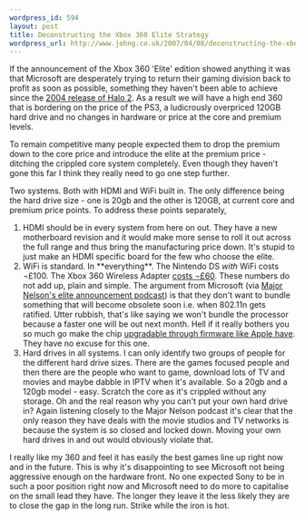 ```yaml
--- 
wordpress_id: 594
layout: post
title: Deconstructing the Xbox 360 Elite Strategy
wordpress_url: http://www.johng.co.uk/2007/04/08/deconstructing-the-xbox-360-elite-strategy/
---
```

If the announcement of the Xbox 360 'Elite' edition showed anything it was that Microsoft are desperately trying to return their gaming division back to profit as soon as possible, something they haven't been able to achieve since the <a href="http://www.gamesindustry.biz/content_page.php?aid=6521">2004 release of Halo 2</a>. As a result we will have a high end 360 that is bordering on the price of the PS3, a ludicrously overpriced 120GB hard drive and no changes in hardware or price at the core and premium levels.

To remain competitive many people expected them to drop the premium down to the core price and introduce the elite at the premium price - ditching the crippled core system completely. Even though they haven't gone this far I think they really need to go one step further.

Two systems. Both with HDMI and WiFi built in. The only difference being the hard drive size - one is 20gb and the other is 120GB, at current core and premium price points. To address these points separately,
<ol>
	<li>HDMI should be in every system from here on out. They have a new motherboard revision and it would make more sense to roll it out across the full range and thus bring the manufacturing price down. It's stupid to just make an HDMI specific board for the few who choose the elite.</li>
	<li>WiFi is standard. In **everything**. The Nintendo DS <em>with</em> WiFi costs ¬£100. The Xbox 360 Wireless Adapter <a href="http://www.game.co.uk/ViewProduct.aspx?cat=11275&amp;mid=327033">costs ¬£60</a>. These numbers do not add up, plain and simple. The argument from Microsoft (via <a href="http://www.majornelson.com/archive/2007/03/27/the-one-about-the-xbox-360-elite.aspx">Major Nelson's elite announcement podcast</a>) is that they don't want to bundle something that will become obsolete soon i.e. when 802.11n gets ratified. Utter rubbish, that's like saying we won't bundle the processor because a faster one will be out next month. Hell if it really bothers you so much go make the chip <a href="http://store.apple.com/1-800-MY-APPLE/WebObjects/AppleStore.woa/wa/RSLID?mco=5F31E0A1&amp;nplm=D4141ZM%2FA">upgradable through firmware like Apple have</a>. They have no excuse for this one.</li>
	<li>Hard drives in all systems. I can only identify two groups of people for the different hard drive sizes. There are the games focused people and then there are the people who want to game, download lots of TV and movies and maybe dabble in IPTV when it's available. So a 20gb and a 120gb model - easy. Scratch the core as it's crippled without any storage. Oh and the real reason why you can't put your own hard drive in? Again listening closely to the Major Nelson podcast it's clear that the only reason they have deals with the movie studios and TV networks is because the system is so closed and locked down. Moving your own hard drives in and out would obviously violate that.</li>
</ol>
I really like my 360 and feel it has easily the best games line up right now and in the future. This is why it's disappointing to see Microsoft not being aggressive enough on the hardware front. No one expected Sony to be in such a poor position right now and Microsoft need to do more to capitalise on the small lead they have. The longer they leave it the less likely they are to close the gap in the long run. Strike while the iron is hot.
